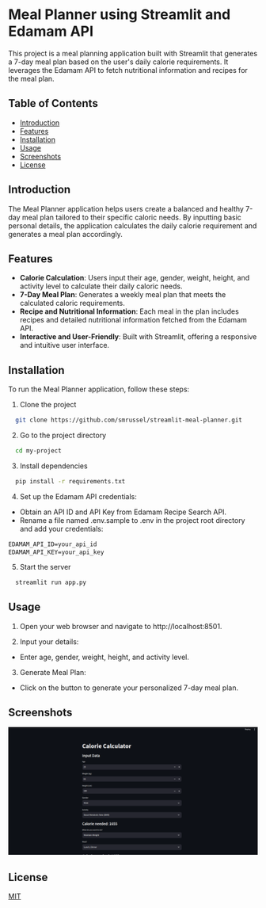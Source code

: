 # Meal Planner using Streamlit and Edamam API

This project is a meal planning application built with Streamlit that generates a 7-day meal plan based on the user's daily calorie requirements. It leverages the Edamam API to fetch nutritional information and recipes for the meal plan.

## Table of Contents
- [Introduction](#introduction)
- [Features](#features)
- [Installation](#installation)
- [Usage](#usage)
- [Screenshots](#screenshots)
- [License](#license)

## Introduction

The Meal Planner application helps users create a balanced and healthy 7-day meal plan tailored to their specific caloric needs. By inputting basic personal details, the application calculates the daily calorie requirement and generates a meal plan accordingly.

## Features

- **Calorie Calculation**: Users input their age, gender, weight, height, and activity level to calculate their daily caloric needs.
- **7-Day Meal Plan**: Generates a weekly meal plan that meets the calculated caloric requirements.
- **Recipe and Nutritional Information**: Each meal in the plan includes recipes and detailed nutritional information fetched from the Edamam API.
- **Interactive and User-Friendly**: Built with Streamlit, offering a responsive and intuitive user interface.

## Installation

To run the Meal Planner application, follow these steps:


1. Clone the project

```bash
  git clone https://github.com/smrussel/streamlit-meal-planner.git
```

2. Go to the project directory

```bash
  cd my-project
```

3. Install dependencies

```bash
  pip install -r requirements.txt
```



4. Set up the Edamam API credentials:

* Obtain an API ID and API Key from Edamam Recipe Search API.
* Rename a file named .env.sample to .env in the project root directory and add your credentials:

```env
EDAMAM_API_ID=your_api_id
EDAMAM_API_KEY=your_api_key
```

5. Start the server

```bash
  streamlit run app.py
```

## Usage

1. Open your web browser and navigate to http://localhost:8501.

2. Input your details:

* Enter age, gender, weight, height, and activity level.

3. Generate Meal Plan:

* Click on the button to generate your personalized 7-day meal plan.


## Screenshots

![App Screenshot](./demo-1.png)
## License

[MIT](./LICENSE)


